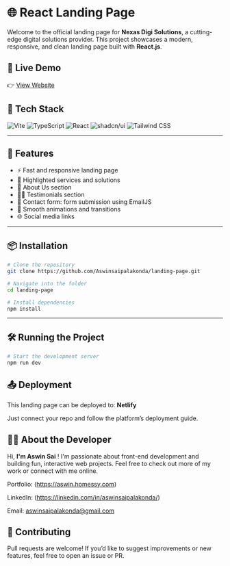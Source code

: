 # 🌐 React Landing Page

Welcome to the official landing page for **Nexas Digi Solutions**, a cutting-edge digital solutions provider. This project showcases a modern, responsive, and clean landing page built with **React.js**.

## 🚀 Live Demo

👉 [View Website](https://nexas-landing.vercel.app/)  

## 🚀 Tech Stack

![Vite](https://img.shields.io/badge/Vite-646CFF?style=for-the-badge&logo=vite&logoColor=white)
![TypeScript](https://img.shields.io/badge/TypeScript-3178C6?style=for-the-badge&logo=typescript&logoColor=white)
![React](https://img.shields.io/badge/React-20232A?style=for-the-badge&logo=react&logoColor=61DAFB)
![shadcn/ui](https://img.shields.io/badge/shadcn--ui-000000?style=for-the-badge&logo=vercel&logoColor=white)
![Tailwind CSS](https://img.shields.io/badge/Tailwind_CSS-06B6D4?style=for-the-badge&logo=tailwind-css&logoColor=white)

---

## 🧩 Features

- ⚡ Fast and responsive landing page
- 🧠 Highlighted services and solutions
- 💼 About Us section
- 🧑‍💻 Testimonials section
- 📩 Contact form: form submission using EmailJS 
- 🎨 Smooth animations and transitions
- 🌐 Social media links

---

## 📦 Installation

```bash
# Clone the repository
git clone https://github.com/Aswinsaipalakonda/landing-page.git

# Navigate into the folder
cd landing-page

# Install dependencies
npm install
```
---

## 🛠️ Running the Project
```bash
# Start the development server
npm run dev
```

## 📤 Deployment
This landing page can be deployed to:
  **Netlify**
 

Just connect your repo and follow the platform’s deployment guide.


## 🙋‍♂️ About the Developer
Hi, **I'm Aswin Sai** ! I'm passionate about front-end development and building fun, interactive web projects. Feel free to check out more of my work or connect with me online.

Portfolio: (https://aswin.homessy.com)

LinkedIn: (https://linkedin.com/in/aswinsaipalakonda/)

Email: aswinsaipalakonda@gmail.com

## 🙌 Contributing
Pull requests are welcome! If you’d like to suggest improvements or new features, feel free to open an issue or PR.





